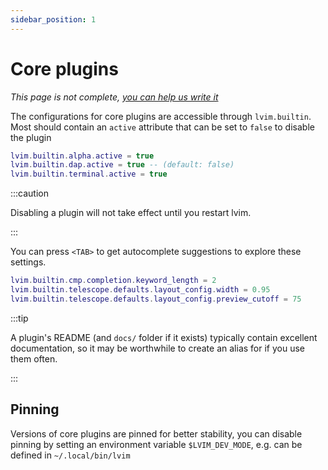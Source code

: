 ```yaml
---
sidebar_position: 1
---
```


# Core plugins

_This page is not complete, [you can help us write it](https://github.com/LunarVim/lunarvim.org/issues/352)_

The configurations for core plugins are accessible through `lvim.builtin`. Most should contain an `active` attribute that can be set to `false` to disable the plugin

```lua
lvim.builtin.alpha.active = true
lvim.builtin.dap.active = true -- (default: false)
lvim.builtin.terminal.active = true
```

:::caution

Disabling a plugin will not take effect until you restart lvim.

:::

You can press `<TAB>` to get autocomplete suggestions to explore these settings.

```lua
lvim.builtin.cmp.completion.keyword_length = 2
lvim.builtin.telescope.defaults.layout_config.width = 0.95
lvim.builtin.telescope.defaults.layout_config.preview_cutoff = 75
```

:::tip

A plugin's README (and `docs/` folder if it exists) typically contain excellent documentation, so it may be worthwhile to create an alias for if you use them often.

:::

## Pinning

Versions of core plugins are pinned for better stability,
you can disable pinning by setting an environment variable `$LVIM_DEV_MODE`, e.g. can be defined in `~/.local/bin/lvim`
